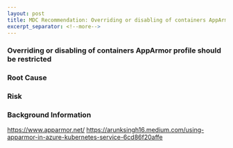 ```yaml
---
layout: post
title: MDC Recommendation: Overriding or disabling of containers AppArmor profile should be restricted
excerpt_separator: <!--more-->
---
```



<!--more-->
### Overriding or disabling of containers AppArmor profile should be restricted




### Root Cause


### Risk

### Background Information
https://www.apparmor.net/
https://arunksingh16.medium.com/using-apparmor-in-azure-kubernetes-service-6cd86f20affe
